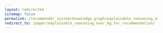 ```yaml
---
layout: redirected
sitemap: false
permalink: /recommender_system/knowledge_graph/explainable_reasoning_over_kg_for_recommendation/
redirect_to: /paper/explainable_reasoning_over_kg_for_recommendation/
---
```

